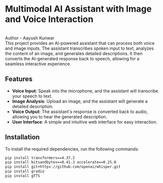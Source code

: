 # Multimodal AI Assistant with Image and Voice Interaction
 <br>
 Author - Aayush Kunwar
 <br>
This project provides an AI-powered assistant that can process both voice and image inputs. The assistant transcribes spoken input to text, analyzes the content of an image, and generates detailed descriptions. It then converts the AI-generated response back to speech, allowing for a seamless interactive experience.

## Features
- **Voice Input**: Speak into the microphone, and the assistant will transcribe your speech to text.
- **Image Analysis**: Upload an image, and the assistant will generate a detailed description.
- **Voice Output**: The assistant's response is converted back to audio, allowing you to hear the generated description.
- **User Interface**: A simple and intuitive web interface for easy interaction.

## Installation

To install the required dependencies, run the following commands:

```sh
pip install transformers==4.37.2
pip install bitsandbytes==0.41.3 accelerate==0.25.0
pip install git+https://github.com/openai/whisper.git
pip install gradio
pip install gTTS
